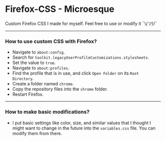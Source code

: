 # Firefox-CSS - Microesque
Custom Firefox CSS I made for myself. Feel free to use or modify it ¯\\_(ツ)_/¯

---

### How to use custom CSS with Firefox?
  - Navigate to `about:config`.
  - Search for `toolkit.legacyUserProfileCustomizations.stylesheets`.
  - Set the value to `true`.
  - Navigate to `about:profiles`.
  - Find the profile that is in use, and click `Open Folder` on its `Root Directory`.
  - Create a folder named `chrome`.
  - Copy the repository files into the `chrome` folder.
  - Restart Firefox.

---

### How to make basic modifications?
  - I put basic settings like color, size, and similar values that I thought I might want to change in the future into the `variables.css` file. You can modify them from there.
